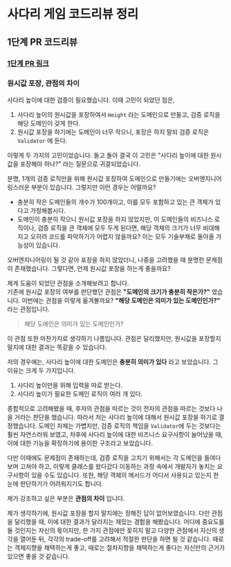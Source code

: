 # 사다리 게임 코드리뷰 정리

## 1단계 PR 코드리뷰

### [1단계 PR 링크](https://github.com/woowacourse/java-ladder/pull/101)

### 원시값 포장, 관점의 차이

사다리 높이에 대한 검증이 필요했습니다. 이때 고민이 되었던 점은,

1. 사다리 높이의 원시값을 포장하여서 `Height` 라는 도메인으로 만들고, 검증 로직을 해당 도메인이 갖게 한다.
2. 원시값 포장을 하기에는 도메인이 너무 작으니, 포장은 하지 말되 검증 로직은 `Validator` 에 둔다.

이렇게 두 가지의 고민이었습니다. 돌고 돌아 결국 이 고민은 "사다리 높이에 대한 원시값을 포장해야 하나?" 라는 질문으로 귀결되었습니다.

분명, 1개의 검증 로직만을 위해 원시값 포장하여 도메인으로 만들기에는 오버엔지니어링스러운 부분이 있습니다. 그렇지만 이런 경우는 어떨까요?

- 충분히 작은 도메인들의 개수가 100개이고, 이를 모두 포함하고 있는 큰 객체가 있다고 가정해봅시다.
- 도메인이 충분히 작으니 원시값 포장을 하지 않았지만, 이 도메인들의 비즈니스 로직이나, 검증 로직을 큰 객체에 모두 두게 된다면, 해당 객체의 크기가 너무 비대해지고 오히려 코드를 파악하기가 어렵지 않을까요? 이는 모두 기술부채로 돌아올 가능성이 있습니다.

오버엔지니어링이 될 것 같아 포장을 하지 않았더니, 나중을 고려했을 때 분명한 문제점이 존재했습니다. 그렇다면, 언제 원시값 포장을 하는게 좋을까요?

제게 도움이 되었던 관점을 소개해보려고 합니다.  
기존에 원시값 포장의 여부를 판단했던 관점은 **"도메인의 크기가 충분히 작은가?"** 였습니다. 이번에는 관점을 이렇게 옮겨볼까요? **"해당 도메인은 의미가 있는 도메인인가?"** 라는 관점입니다.

> 해당 도메인은 의미가 있는 도메인인가?

이 관점 또한 마찬가지로 생각하기 나름입니다. 관점은 달리했지만, 원시값을 포장할지 말지에 대한 결과는 똑같을 수 있습니다.

저의 경우에는, 사다리 높이에 대한 도메인은 **충분히 의미가 있다** 라고 보았습니다. 그 이유는 크게 두 가지입니다.

1. 사다리 높이만을 위해 입력을 따로 받는다.
2. 사다리 높이가 필요한 도메인 로직이 여러 개 있다.

종합적으로 고려해봤을 때, 후자의 관점을 따르는 것이 전자의 관점을 따르는 것보다 나을 거라는 판단을 했습니다. 따라서 저는 사다리 높이에 대해서 원시값 포장을 하기로 결정했습니다. 도메인 자체는 가볍지만, 검증 로직의 책임을 `Validator`에 두는 것보다는 훨씬 자연스러워 보였고, 차후에 사다리 높이에 대한 비즈니스 요구사항이 늘어났을 때, 이에 대한 기능을 확장하기에 용이한 구조라고 보았습니다.

다만 이때에도 문제점이 존재하는데, 검증 로직을 고치기 위해서는 각 도메인을 들여다 보며 고쳐야 하고, 이렇게 클래스를 왔다갔다 이동하는 과정 속에서 개발자가 놓치는 요구사항이 있을 수도 있습니다. 또한, 해당 객체의 메서드가 어디서 사용되고 있는지 한 눈에 판단하기가 어려워지기도 합니다.

제가 강조하고 싶은 부분은 **관점의 차이** 입니다.

제가 생각하기에, 원시값 포장을 할지 말지에는 정해진 답이 없어보였습니다. 다만 관점을 달리했을 때, 이에 대한 결과가 달라지는 재밌는 경험을 해봤습니다. 어디에 중요도를 둘 것인지는 자신의 몫이지만, 한 가지 관점에만 꽂히지 말고 다양한 관점에서 자신의 생각을 열어둔 뒤, 각각의 trade-off를 고려해서 적절한 판단을 하면 될 것 같습니다. 때로는 객체지향을 채택하는게 좋고, 때로는 절차지향을 채택하는게 좋다는 자신만의 근거가 있으면 좋을 것 같습니다.
